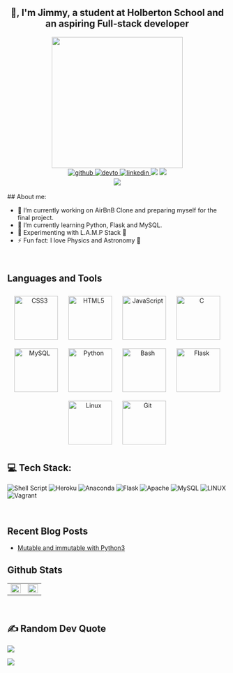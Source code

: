 ## <div align="center">👋, I'm Jimmy, a student at Holberton School and an aspiring Full-stack developer</div>

<div id="header" align="center">
<img src="https://media.giphy.com/media/M9gbBd9nbDrOTu1Mqx/giphy.gif" width="300"/>
</div>

<!-- badges-->

<div align="center">
<!-- github-->
 <a href="https://github.com/JimmyHernandez" target="_blank">
 <img src=https://img.shields.io/badge/github-%2324292e.svg?&style=for-the-badge&logo=github&logoColor=white alt=github style="margin-bottom: 5px;" />
 </a>
<!-- dev-->
<a href="https://dev.to/jimmyhernandez" target="_blank">
<img src=https://img.shields.io/badge/dev.to-%2308090A.svg?&style=for-the-badge&logo=dev.to&logoColor=white alt=devto style="margin-bottom: 5px;" />
</a>
<!-- linkedin-->
<a href="https://linkedin.com/in/jimmy-hernandez-rivera-77232193" target="_blank">
<img src=https://img.shields.io/badge/linkedin-%231E77B5.svg?&style=for-the-badge&logo=linkedin&logoColor=white alt=linkedin style="margin-bottom: 5px;" />
</a>
<!-- RESUME -->
<a href="https://drive.google.com/file/d/1ESzKG1O-rtWBqkLB4FCby9_Ru8MOe1wy/view?usp=drive_link"><img src="https://img.shields.io/badge/RESUME-blue?style=for-the-badge"></a></h3>
<!-- MAIL TO-->
<a align="center"><a href="mailto:jimoem24@gmail.com"><img src="https://img.shields.io/badge/EMAIL-red?style=for-the-badge"></a>
</div>
<!-- paypal-->
<div align="center">
<a href="https://paypal.me/jimoem24" target="_blank" style="display: inline-block;"><img
src="https://img.shields.io/badge/Donate-PayPal-blue.svg?style=flat-square&logo=paypal" align="center"/>
</a>
</div>
<br>
## About me: 

- 🔭 I’m currently working on AirBnB Clone and preparing myself for the final project.  
- 🌱 I’m currently learning Python, Flask and MySQL.  
- 🧪 Experimenting with L.A.M.P Stack 🔬  
- ⚡  Fun fact: I love Physics and Astronomy 🌌  

<br>

## Languages and Tools  
<div align="center">  
<a href="https://www.w3schools.com/css/" target="_blank"><img style="margin: 10px" src="https://profilinator.rishav.dev/skills-assets/css3-original-wordmark.svg" alt="CSS3" height="100" /></a>  
<a href="https://en.wikipedia.org/wiki/HTML5" target="_blank"><img style="margin: 10px" src="https://profilinator.rishav.dev/skills-assets/html5-original-wordmark.svg" alt="HTML5" height="100" /></a>  
<a href="https://www.javascript.com/" target="_blank"><img style="margin: 10px" src="https://profilinator.rishav.dev/skills-assets/javascript-original.svg" alt="JavaScript" height="100" /></a>  
<a href="https://www.cprogramming.com/" target="_blank"><img style="margin: 10px" src="https://profilinator.rishav.dev/skills-assets/c-original.svg" alt="C" height="100" /></a>  
<a href="https://www.mysql.com/" target="_blank"><img style="margin: 10px" src="https://profilinator.rishav.dev/skills-assets/mysql-original-wordmark.svg" alt="MySQL" height="100" /></a>  
<a href="https://www.python.org/" target="_blank"><img style="margin: 10px" src="https://profilinator.rishav.dev/skills-assets/python-original.svg" alt="Python" height="100" /></a>  
<a href="https://www.gnu.org/software/bash/" target="_blank"><img style="margin: 10px" src="https://profilinator.rishav.dev/skills-assets/gnu_bash-icon.svg" alt="Bash" height="100" /></a>  
<a href="https://flask.palletsprojects.com/" target="_blank"><img style="margin: 10px" src="https://profilinator.rishav.dev/skills-assets/flask.png" alt="Flask" height="100" /></a>  
<a href="https://www.linux.org/" target="_blank"><img style="margin: 10px" src="https://profilinator.rishav.dev/skills-assets/linux-original.svg" alt="Linux" height="100" /></a>  
<a href="https://github.com/" target="_blank"><img style="margin: 10px" src="https://profilinator.rishav.dev/skills-assets/git-scm-icon.svg" alt="Git" height="100" /></a>  
</div>  

## 💻 Tech Stack:
![Shell Script](https://img.shields.io/badge/shell_script-%23121011.svg?style=for-the-badge&logo=gnu-bash&logoColor=white) ![Heroku](https://img.shields.io/badge/heroku-%23430098.svg?style=for-the-badge&logo=heroku&logoColor=white) ![Anaconda](https://img.shields.io/badge/Anaconda-%2344A833.svg?style=for-the-badge&logo=anaconda&logoColor=white) ![Flask](https://img.shields.io/badge/flask-%23000.svg?style=for-the-badge&logo=flask&logoColor=white) ![Apache](https://img.shields.io/badge/apache-%23D42029.svg?style=for-the-badge&logo=apache&logoColor=white) ![MySQL](https://img.shields.io/badge/mysql-%2300f.svg?style=for-the-badge&logo=mysql&logoColor=white) ![LINUX](https://img.shields.io/badge/Linux-FCC624?style=for-the-badge&logo=linux&logoColor=black) ![Vagrant](https://img.shields.io/badge/vagrant-%231563FF.svg?style=for-the-badge&logo=vagrant&logoColor=white)

<br/>

## Recent Blog Posts
<!-- BLOG-POST-LIST:START -->
- [Mutable and immutable with Python3](https://dev.to/jimmyhernandez/mutable-and-immutable-with-python3-5cc7)
<!-- BLOG-POST-LIST:END -->

## Github Stats  
<table><tr><td valign="top" width="50%">
<img src="https://github-readme-stats.vercel.app/api?username=JimmyHernandez&show_icons=true&count_private=true&hide_border=true" align="left" style="width: 100%" />
</td><td valign="top" width="50%">
<img src="https://github-readme-stats.vercel.app/api/top-langs/?username=JimmyHernandez&hide_border=true&layout=compact" align="left" style="width: 100%" />
</td></tr></table>  
 <br>

## ✍️ Random Dev Quote
![](https://quotes-github-readme.vercel.app/api?type=horizontal&theme=radical)


[![](https://visitcount.itsvg.in/api?id=jimmyhernandez&icon=0&color=0)](https://visitcount.itsvg.in)



<!---
JimmyHernandez/JimmyHernandez is a ✨ special ✨ repository because its `README.md` (this file) appears on your GitHub profile.
You can click the Preview link to take a look at your changes.
--->
